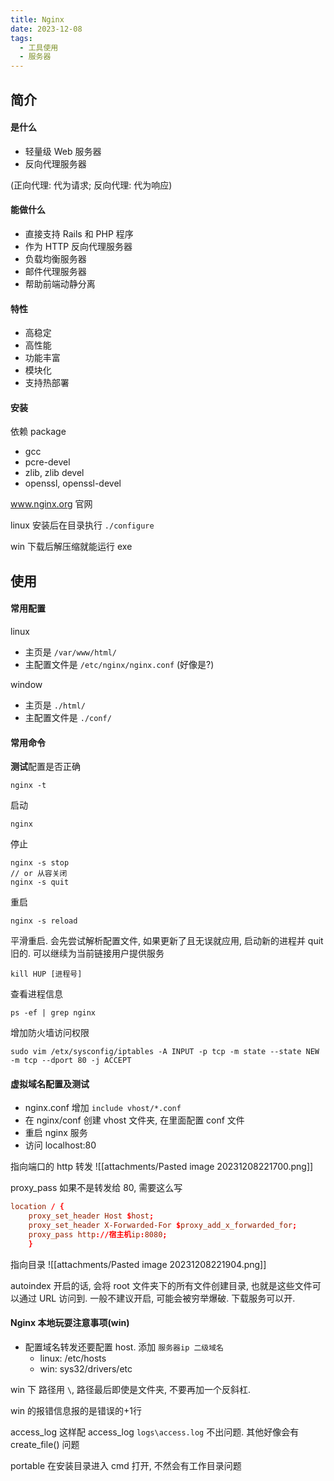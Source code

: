 ```yaml
---
title: Nginx
date: 2023-12-08
tags:
  - 工具使用
  - 服务器
---
```


## 简介

#### 是什么
- 轻量级 Web 服务器
- 反向代理服务器

(正向代理: 代为请求; 反向代理: 代为响应)
#### 能做什么
- 直接支持 Rails 和 PHP 程序
- 作为 HTTP 反向代理服务器
- 负载均衡服务器
- 邮件代理服务器
- 帮助前端动静分离

#### 特性
- 高稳定
- 高性能
- 功能丰富
- 模块化
- 支持热部署

#### 安装

依赖 package
- gcc
- pcre-devel
- zlib, zlib devel
- openssl, openssl-devel

www.nginx.org 官网


linux 安装后在目录执行 `./configure`

win 下载后解压缩就能运行 exe

## 使用

#### 常用配置
linux
- 主页是 `/var/www/html/`
- 主配置文件是 `/etc/nginx/nginx.conf` (好像是?)


window
- 主页是 `./html/`
- 主配置文件是 `./conf/`

#### 常用命令
**测试**配置是否正确
```
nginx -t  
```

启动
```
nginx 
```

停止
```
nginx -s stop 
// or 从容关闭
nginx -s quit
```

重启
```
nginx -s reload
```

平滑重启. 会先尝试解析配置文件, 如果更新了且无误就应用, 启动新的进程并 quit 旧的. 可以继续为当前链接用户提供服务
```
kill HUP [进程号]
```

查看进程信息
```
ps -ef | grep nginx
```

增加防火墙访问权限
```
sudo vim /etx/sysconfig/iptables -A INPUT -p tcp -m state --state NEW -m tcp --dport 80 -j ACCEPT
```

#### 虚拟域名配置及测试

- nginx.conf 增加 `include vhost/*.conf`
- 在 nginx/conf 创建 vhost 文件夹, 在里面配置 conf 文件
- 重启 nginx 服务
- 访问 localhost:80

指向端口的 http 转发
![[attachments/Pasted image 20231208221700.png]]

proxy_pass 如果不是转发给 80,  需要这么写
```conf
location / { 
    proxy_set_header Host $host; 
    proxy_set_header X-Forwarded-For $proxy_add_x_forwarded_for; 
    proxy_pass http://宿主机ip:8080; 
    }
```

指向目录
![[attachments/Pasted image 20231208221904.png]]

autoindex 开启的话, 会将 root 文件夹下的所有文件创建目录, 也就是这些文件可以通过 URL 访问到. 一般不建议开启, 可能会被穷举爆破. 下载服务可以开.
#### Nginx 本地玩耍注意事项(win)
- 配置域名转发还要配置 host. 添加 `服务器ip 二级域名`
    - linux: /etc/hosts 
    - win: sys32/drivers/etc

win 下 路径用 `\`, 路径最后即使是文件夹, 不要再加一个反斜杠.

win 的报错信息报的是错误的+1行

access_log 这样配 access_log `logs\access.log` 不出问题. 其他好像会有 create_file() 问题

portable 在安装目录进入 cmd 打开, 不然会有工作目录问题
